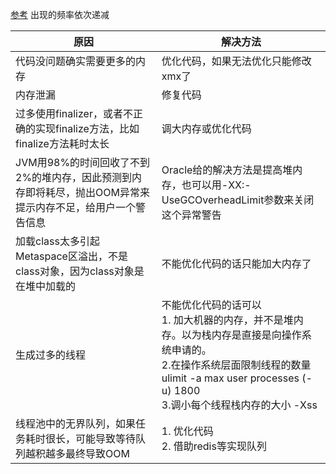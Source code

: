 [参考](https://tier1app.files.wordpress.com/2014/12/outofmemoryerror2.pdf)
出现的频率依次递减

|原因|解决方法|
--|--|
代码没问题确实需要更多的内存|优化代码，如果无法优化只能修改xmx了
内存泄漏|修复代码
过多使用finalizer，或者不正确的实现finalize方法，比如finalize方法耗时太长|调大内存或优化代码
JVM用98%的时间回收了不到2%的堆内存，因此预测到内存即将耗尽，抛出OOM异常来提示内存不足，给用户一个警告信息|Oracle给的解决方法是提高堆内存，也可以用-XX:-UseGCOverheadLimit参数来关闭这个异常警告
加载class太多引起Metaspace区溢出，不是class对象，因为class对象是在堆中加载的|不能优化代码的话只能加大内存了
生成过多的线程|不能优化代码的话可以<br>1. 加大机器的内存，并不是堆内存。以为栈内存是直接是向操作系统申请的。 <br>2.在操作系统层面限制线程的数量ulimit -a max user processes (-u) 1800  <br> 3.调小每个线程栈内存的大小 -Xss 
线程池中的无界队列，如果任务耗时很长，可能导致等待队列越积越多最终导致OOM |1. 优化代码<br> 2. 借助redis等实现队列
